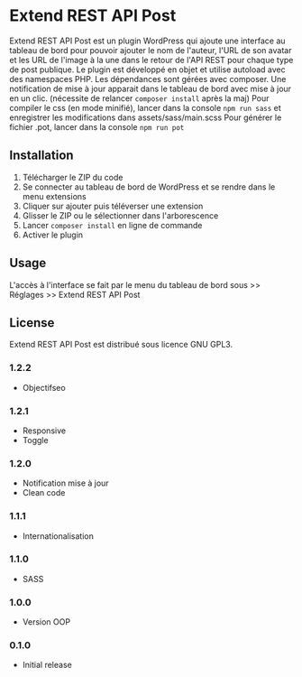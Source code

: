 ﻿# Extend REST API Post

Extend REST API Post est un plugin WordPress qui ajoute une interface au tableau de bord pour pouvoir ajouter le nom de l'auteur, l'URL de son avatar et les URL de l'image à la une dans le retour de l'API REST pour chaque type de post publique.
Le plugin est développé en objet et utilise autoload avec des namespaces PHP. Les dépendances sont gérées avec composer.
Une notification de mise à jour apparait dans le tableau de bord avec mise à jour en un clic.  (nécessite de relancer `composer install` après la maj)
Pour compiler le css (en mode minifié), lancer dans la console `npm run sass` et enregistrer les modifications dans assets/sass/main.scss
Pour générer le fichier .pot, lancer dans la console `npm run pot`

## Installation

1.	Télécharger le ZIP du code
1.	Se connecter au tableau de bord de WordPress et se rendre dans le menu extensions
1.	Cliquer sur ajouter puis téléverser une extension
1.  Glisser le ZIP ou le sélectionner dans l'arborescence
1. 	Lancer `composer install` en ligne de commande
1.  Activer le plugin

## Usage

L'accès à l'interface se fait par le menu du tableau de bord sous >> Réglages >> Extend REST API Post

## License

Extend REST API Post est distribué sous licence GNU GPL3.

### 1.2.2
* Objectifseo

### 1.2.1
* Responsive
* Toggle

### 1.2.0
* Notification mise à jour
* Clean code

### 1.1.1
* Internationalisation

### 1.1.0
* SASS

### 1.0.0
* Version OOP

### 0.1.0
* Initial release


